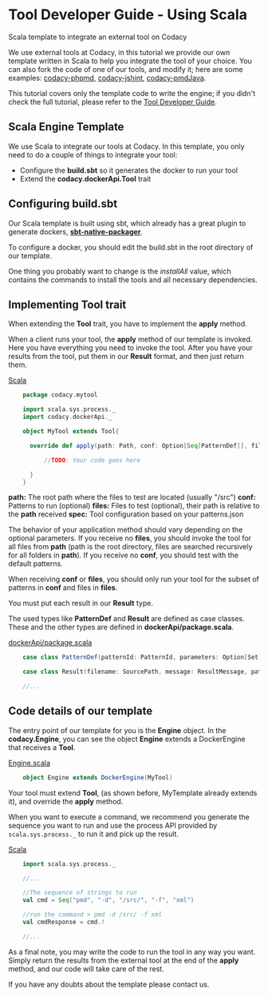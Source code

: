 # Tool Developer Guide - Using Scala

Scala template to integrate an external tool on Codacy

We use external tools at Codacy, in this tutorial we provide our own template written in Scala to help you integrate the tool of your choice.
You can also fork the code of one of our tools, and modify it; here are some examples:
[codacy-phpmd](https://github.com/codacy/codacy-phpmd), [codacy-jshint](https://github.com/codacy/codacy-jshint), [codacy-pmdJava](https://github.com/codacy/codacy-pmdJava).

This tutorial covers only the template code to write the engine; if you didn't check the full tutorial, please refer to the <a href="/hc/en-us/articles/207994725-Tool-Developer-Guide" class="doc-link">Tool Developer Guide</a>.

## Scala Engine Template

We use Scala to integrate our tools at Codacy. In this template, you only need to do a couple of things to integrate your tool:

-   Configure the **build.sbt** so it generates the docker to run your tool
-   Extend the **codacy.dockerApi.Tool** trait

## Configuring build.sbt

Our Scala template is built using sbt, which already has a great plugin to generate dockers, [**sbt-native-packager**](https://github.com/sbt/sbt-native-packager).

To configure a docker, you should edit the build.sbt in the root directory of our template.

One thing you probably want to change is the _installAll_ value, which contains the commands to install the tools and all necessary dependencies.

## Implementing Tool trait

When extending the **Tool** trait, you have to implement the **apply** method.

When a client runs your tool, the **apply** method of our template is invoked. Here you have everything you need to invoke the tool. After you have your results from the tool, put them in our **Result** format, and then just return them.

[Scala](https://docs.codacy.com/docs/tool-developer-guide-using-scala)

```scala
    package codacy.mytool

    import scala.sys.process._
    import codacy.dockerApi._

    object MyTool extends Tool{

      override def apply(path: Path, conf: Option[Seq[PatternDef]], files: Option[Set[Path]])(implicit spec: Spec): Try[Iterable[Result]] = {

          //TODO: Your code goes here

      }
    }
```

**path:** The root path where the files to test are located (usually "/src")
**conf:** Patterns to run (optional)
**files:** Files to test (optional), their path is relative to the
**path** received
**spec:** Tool configuration based on your patterns.json

The behavior of your application method should vary depending on the optional parameters. If you receive no **files**, you should invoke the tool for all files from **path** (path is the root directory, files are searched recursively for all folders in **path**). If you receive no **conf**, you should test with the default patterns.

When receiving **conf** or **files**, you should only run your tool for the subset of patterns in **conf** and files in **files**.

You must put each result in our **Result** type.

The used types like **PatternDef** and **Result** are defined as case classes. These and the other types are defined in **dockerApi/package.scala**.

[dockerApi/package.scala](https://docs.codacy.com/docs/tool-developer-guide-using-scala)

```scala
    case class PatternDef(patternId: PatternId, parameters: Option[Set[ParameterDef]])

    case class Result(filename: SourcePath, message: ResultMessage, patternId: PatternId, line: ResultLine)

    //...
```

## Code details of our template

The entry point of our template for you is the **Engine** object. In the **codacy.Engine**, you can see the object **Engine** extends a DockerEngine that receives a **Tool**.

[Engine.scala](/hc/en-us/articles/207280379-Tool-Developer-Guide-Using-Scala)

```scala
    object Engine extends DockerEngine(MyTool)
```

Your tool must extend **Tool**, (as shown before, MyTemplate already extends it), and override the **apply** method.

When you want to execute a command, we recommend you generate the sequence you want to run and use the process API provided by `scala.sys.process._` to run it and pick up the result.

[Scala](/hc/en-us/articles/207280379-Tool-Developer-Guide-Using-Scala)

```scala
    import scala.sys.process._

    //...

    //The sequence of strings to run
    val cmd = Seq("pmd", "-d", "/src/", "-f", "xml")

    //run the command > pmd -d /src/ -f xml
    val cmdResponse = cmd.!

    //...
```

As a final note, you may write the code to run the tool in any way you want. Simply return the results from the external tool at the end of the **apply** method, and our code will take care of the rest.

If you have any doubts about the template please contact us.
